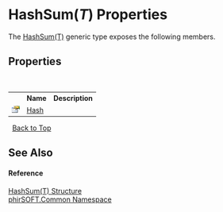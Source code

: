 # HashSum(*T*) Properties
 

The <a href="2ba12663-0b38-f3a5-8601-53777204340c">HashSum(T)</a> generic type exposes the following members.


## Properties
&nbsp;<table><tr><th></th><th>Name</th><th>Description</th></tr><tr><td>![Public property](media/pubproperty.gif "Public property")</td><td><a href="81f8061c-87ab-02e6-fee4-12713daf02f2">Hash</a></td><td></td></tr></table>&nbsp;
<a href="#hashsum(*t*)-properties">Back to Top</a>

## See Also


#### Reference
<a href="2ba12663-0b38-f3a5-8601-53777204340c">HashSum(T) Structure</a><br /><a href="e822f0a1-f524-76ce-c72d-9a62b8c4e673">phirSOFT.Common Namespace</a><br />